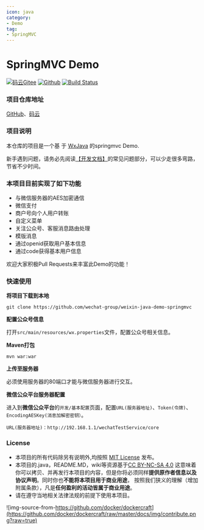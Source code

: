 ```yaml
---
icon: java
category:
- Demo
tag:
- SpringMVC
---
```

# SpringMVC Demo
[![码云Gitee](https://gitee.com/binary/weixin-java-tools-springmvc/badge/star.svg?theme=blue)](https://gitee.com/binary/weixin-java-tools-springmvc)
[![Github](http://github-svg-buttons.herokuapp.com/star.svg?user=Wechat-Group&repo=weixin-java-demo-springmvc&style=flat&background=1081C1)](https://github.com/Wechat-Group/weixin-java-demo-springmvc)
[![Build Status](https://travis-ci.org/Wechat-Group/weixin-java-demo-springmvc.svg?branch=master)](https://travis-ci.org/Wechat-Group/weixin-java-demo-springmvc)

### 项目仓库地址
[GitHub](http://github.com/Wechat-Group/weixin-java-demo-springmvc)、[码云](http://gitee.com/binary/weixin-java-tools-springmvc)

### 项目说明
本仓库的项目是一个基 于 [WxJava](https://github.com/wechat-group/WxJava) 的springmvc Demo.

新手遇到问题，请务必先阅读[【开发文档】](../start/)的常见问题部分，可以少走很多弯路，节省不少时间。


### 本项目目前实现了如下功能

* 与微信服务器的AES加密通信
* 微信支付
* 商户号向个人用户转账
* 自定义菜单
* 关注公众号、客服消息路由处理
* 模版消息
* 通过openid获取用户基本信息
* 通过code获得基本用户信息

欢迎大家积极Pull Requests来丰富此Demo的功能！

### 快速使用

**将项目下载到本地**
```shell
git clone https://github.com/wechat-group/weixin-java-demo-springmvc
```

**配置公众号信息**

打开`src/main/resources/wx.properties`文件，配置公众号相关信息。

**Maven打包**
```shell
mvn war:war
```

**上传至服务器**

必须使用服务器的80端口才能与微信服务器进行交互。

**微信公众平台服务器配置**

进入到**微信公众平台**的`开发/基本配置`页面，配置`URL(服务器地址)`、`Token(令牌)`、`EncodingAESKey(消息加解密密钥）`。
```shell
URL(服务器地址)：http://192.168.1.1/wechatTestService/core
```

### License
- 本项目的所有代码除另有说明外,均按照 [MIT License](https://github.com/racaljk/hosts/blob/master/LICENSE) 发布。
- 本项目的.java，README.MD，wiki等资源基于[CC BY-NC-SA 4.0](https://creativecommons.org/licenses/by-nc-sa/4.0/)
  这意味着你可以拷贝、并再发行本项目的内容，但是你将必须同样**提供原作者信息以及协议声明**。同时你也**不能将本项目用于商业用途**，
  按照我们狭义的理解（增加附属条款），凡是**任何盈利的活动皆属于商业用途**。
- 请在遵守当地相关法律法规的前提下使用本项目。

![img-source-from-https://github.com/docker/dockercraft](https://github.com/docker/dockercraft/raw/master/docs/img/contribute.png?raw=true)
